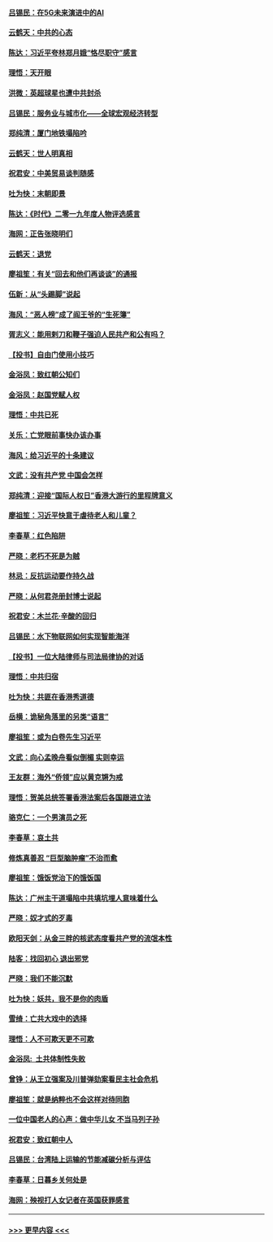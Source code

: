 #### [吕锡民：在5G未来演进中的AI](../pages/nsc993/n11730010.md?t=12190344) 
#### [云鹤天：中共的心态](../pages/nsc993/n11729906.md?t=12190344) 
#### [陈达：习近平夸林郑月娥“恪尽职守”感言](../pages/nsc993/n11729881.md?t=12190344) 
#### [理悟：天开眼](../pages/nsc993/n11729699.md?t=12190344) 
#### [洪微：英超球星也遭中共封杀](../pages/nsc993/n11727243.md?t=12190344) 
#### [吕锡民：服务业与城市化——全球宏观经济转型](../pages/nsc993/n11725845.md?t=12190344) 
#### [郑纯清：厦门地铁塌陷吟](../pages/nsc993/n11725813.md?t=12190344) 
#### [云鹤天：世人明真相](../pages/nsc993/n11725621.md?t=12190344) 
#### [祝君安：中美贸易谈判随感](../pages/nsc993/n11725609.md?t=12190344) 
#### [吐为快：末朝即景](../pages/nsc993/n11723365.md?t=12190344) 
#### [陈达：《时代》二零一九年度人物评选感言](../pages/nsc993/n11723337.md?t=12190344) 
#### [海网：正告张晓明们](../pages/nsc993/n11723228.md?t=12190344) 
#### [云鹤天：退党](../pages/nsc993/n11723056.md?t=12190344) 
#### [廖祖笙：有关“回去和他们再谈谈”的通报](../pages/nsc993/n11722442.md?t=12190344) 
#### [伍新：从“头踢脚”说起](../pages/nsc993/n11722429.md?t=12190344) 
#### [海风：“恶人榜”成了阎王爷的“生死簿”](../pages/nsc993/n11722272.md?t=12190344) 
#### [胥志义：能用剌刀和鞭子强迫人民共产和公有吗？](../pages/nsc993/n11720569.md?t=12190344) 
#### [【投书】自由门使用小技巧](../pages/nsc993/n11720180.md?t=12190344) 
#### [金浴凤：致红朝公知们](../pages/nsc993/n11720563.md?t=12190344) 
#### [金浴凤：赵国党赋人权](../pages/nsc993/n11720533.md?t=12190344) 
#### [理悟：中共已死](../pages/nsc993/n11720233.md?t=12190344) 
#### [关乐：亡党眼前事快办该办事](../pages/nsc993/n11719160.md?t=12190344) 
#### [海风：给习近平的十条建议](../pages/nsc993/n11717616.md?t=12190344) 
#### [文武：没有共产党 中国会怎样](../pages/nsc993/n11717584.md?t=12190344) 
#### [郑纯清：迎接“国际人权日”香港大游行的里程牌意义](../pages/nsc993/n11717417.md?t=12190344) 
#### [廖祖笙：习近平快意于虐待老人和儿童？](../pages/nsc993/n11715313.md?t=12190344) 
#### [李春草：红色陷阱](../pages/nsc993/n11715029.md?t=12190344) 
#### [严晓：老朽不死是为贼](../pages/nsc993/n11712910.md?t=12190344) 
#### [林忌：反抗运动要作持久战](../pages/nsc993/n11712623.md?t=12190344) 
#### [严晓：从何君尧册封博士说起](../pages/nsc993/n11712465.md?t=12190344) 
#### [祝君安：木兰花·辛酸的回归](../pages/nsc993/n11712381.md?t=12190344) 
#### [吕锡民：水下物联网如何实现智能海洋](../pages/nsc993/n11711158.md?t=12190344) 
#### [【投书】一位大陆律师与司法局律协的对话](../pages/nsc993/n11709675.md?t=12190344) 
#### [理悟：中共归宿](../pages/nsc993/n11710059.md?t=12190344) 
#### [吐为快：共匪在香港秀道德](../pages/nsc993/n11709979.md?t=12190344) 
#### [岳横：诡秘角落里的另类“语言”](../pages/nsc993/n11709792.md?t=12190344) 
#### [廖祖笙：或为白卷先生习近平](../pages/nsc993/n11708330.md?t=12190344) 
#### [文武：向心孟晚舟看似倒楣 实则幸运](../pages/nsc993/n11708236.md?t=12190344) 
#### [王友群：海外“侨领”应以黄克锵为戒](../pages/nsc993/n11706176.md?t=12190344) 
#### [理悟：贺美总统签署香港法案后各国跟进立法](../pages/nsc993/n11706853.md?t=12190344) 
#### [骆克仁：一个男演员之死](../pages/nsc993/n11706677.md?t=12190344) 
#### [李春草：哀土共](../pages/nsc993/n11706255.md?t=12190344) 
#### [修炼真善忍 “巨型脑肿瘤”不治而愈](../pages/nsc993/n11705340.md?t=12190344) 
#### [廖祖笙：饿饭党治下的饿饭国](../pages/nsc993/n11705085.md?t=12190344) 
#### [陈达：广州主干道塌陷中共填坑埋人意味着什么](../pages/nsc993/n11705046.md?t=12190344) 
#### [严晓：奴才式的歹毒](../pages/nsc993/n11704826.md?t=12190344) 
#### [欧阳天剑：从金三胖的核武态度看共产党的流氓本性](../pages/nsc993/n11702238.md?t=12190344) 
#### [陆客：找回初心 退出邪党](../pages/nsc993/n11702213.md?t=12190344) 
#### [严晓：我们不能沉默](../pages/nsc993/n11702110.md?t=12190344) 
#### [吐为快：妖共，我不是你的肉盾](../pages/nsc993/n11701366.md?t=12190344) 
#### [雪绮：亡共大戏中的选择](../pages/nsc993/n11699922.md?t=12190344) 
#### [理悟：人不可欺天更不可欺](../pages/nsc993/n11699657.md?t=12190344) 
#### [金浴凤:  土共体制性失败](../pages/nsc993/n11699361.md?t=12190344) 
#### [曾铮：从王立强案及川普弹劾案看民主社会危机](../pages/nsc993/n11699318.md?t=12190344) 
#### [廖祖笙：就是纳粹也不会这样对待同胞](../pages/nsc993/n11697658.md?t=12190344) 
#### [一位中国老人的心声：做中华儿女 不当马列子孙](../pages/nsc993/n11697525.md?t=12190344) 
#### [祝君安：致红朝中人](../pages/nsc993/n11697518.md?t=12190344) 
#### [吕锡民：台湾陆上运输的节能减碳分析与评估](../pages/nsc993/n11694983.md?t=12190344) 
#### [李春草：日暮乡关何处是](../pages/nsc993/n11694805.md?t=12190344) 
#### [海网：殃视打人女记者在英国获罪感言](../pages/nsc993/n11693832.md?t=12190344) 

----
#### [ >>> 更早内容 <<< ](../indexes/nsc993-earlier.md)
